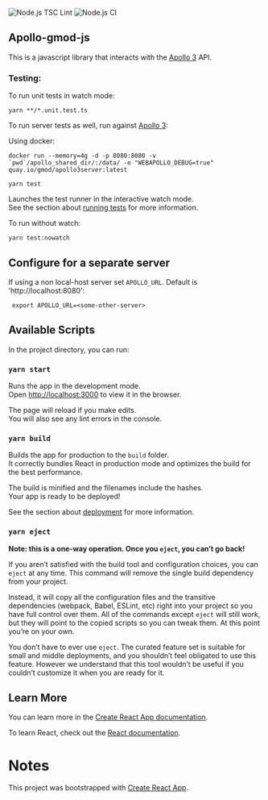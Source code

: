 

![Node.js TSC Lint](https://github.com/GMOD/apollo-gmod-js/workflows/Node.js%20TSC%20Lint/badge.svg)
![Node.js CI](https://github.com/GMOD/apollo-gmod-js/workflows/Node.js%20CI/badge.svg)

## Apollo-gmod-js

This is a javascript library that interacts with the [Apollo 3](https://github.com/GMOD/Apollo3Server/) API.  

### Testing:

To run unit tests in watch mode:

    yarn **/*.unit.test.ts
    
To run server tests as well, run against [Apollo 3](https://github.com/GMOD/Apollo3Server/):

Using docker:

    docker run --memory=4g -d -p 8080:8080 -v `pwd`/apollo_shared_dir/:/data/ -e "WEBAPOLLO_DEBUG=true" quay.io/gmod/apollo3server:latest
    
    yarn test
 
Launches the test runner in the interactive watch mode.\
See the section about [running tests](https://facebook.github.io/create-react-app/docs/running-tests) for more information.

To run without watch:

    yarn test:nowatch

   
## Configure for a separate server

If using a non local-host server set `APOLLO_URL`.  Default is 'http://localhost:8080':

     export APOLLO_URL=<some-other-server>


## Available Scripts

In the project directory, you can run:

### `yarn start`

Runs the app in the development mode.\
Open [http://localhost:3000](http://localhost:3000) to view it in the browser.

The page will reload if you make edits.\
You will also see any lint errors in the console.


### `yarn build`

Builds the app for production to the `build` folder.\
It correctly bundles React in production mode and optimizes the build for the best performance.

The build is minified and the filenames include the hashes.\
Your app is ready to be deployed!

See the section about [deployment](https://facebook.github.io/create-react-app/docs/deployment) for more information.

### `yarn eject`

**Note: this is a one-way operation. Once you `eject`, you can’t go back!**

If you aren’t satisfied with the build tool and configuration choices, you can `eject` at any time. This command will remove the single build dependency from your project.

Instead, it will copy all the configuration files and the transitive dependencies (webpack, Babel, ESLint, etc) right into your project so you have full control over them. All of the commands except `eject` will still work, but they will point to the copied scripts so you can tweak them. At this point you’re on your own.

You don’t have to ever use `eject`. The curated feature set is suitable for small and middle deployments, and you shouldn’t feel obligated to use this feature. However we understand that this tool wouldn’t be useful if you couldn’t customize it when you are ready for it.

## Learn More

You can learn more in the [Create React App documentation](https://facebook.github.io/create-react-app/docs/getting-started).

To learn React, check out the [React documentation](https://reactjs.org/).

# Notes

This project was bootstrapped with [Create React App](https://github.com/facebook/create-react-app).
